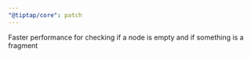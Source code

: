 ```yaml
---
"@tiptap/core": patch
---
```


Faster performance for checking if a node is empty and if something is a fragment
